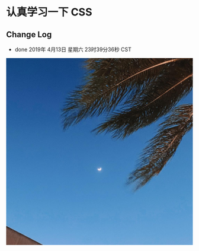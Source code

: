 # 认真学习一下 CSS

## Change Log

- done 2019年 4月13日 星期六 23时39分36秒 CST

[![](./img/beautify.jpg)](https://www.instagram.com/p/BwEbuKnBQww/?utm_source=ig_web_copy_link)

